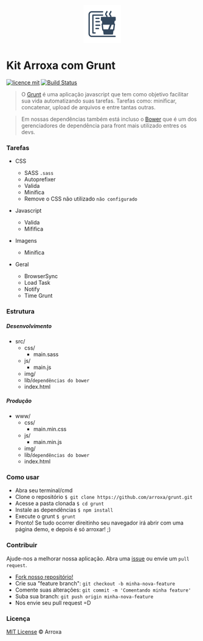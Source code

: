 <p align="center"><img width="100px" src="/src/img/icon_arroxa.png" alt="logo arroxa"></p>

# Kit Arroxa com Grunt
[![licence mit](https://img.shields.io/badge/licence-MIT-blue.svg)](http://arroxa.mit-license.org/)
[![Build Status](https://travis-ci.org/arroxa/grunt.svg?branch=master)](https://travis-ci.org/arroxa/grunt)
> O [Grunt](http://gruntjs.com/) é uma aplicação javascript que tem como objetivo facilitar sua vida automatizando suas tarefas.
Tarefas como: minificar, concatenar, upload de arquivos e entre tantas outras.

> Em nossas dependências também está incluso o [Bower](http://bower.io/) que é um dos gerenciadores de dependência para front mais utilizado entres os devs.

### Tarefas
- CSS
	- SASS `.sass`
	- Autoprefixer
	- Valida
	- Minifica
	- Remove o CSS não utilizado `não configurado`

- Javascript
	- Valida
	- Mififica

- Imagens
	- Minifica

- Geral
	- BrowserSync
	- Load Task
	- Notify
	- Time Grunt


### Estrutura
##### Desenvolvimento
- src/
	- css/
		- main.sass
	- js/
		- main.js 
	- img/
	- lib/`dependências do bower`
	- index.html

##### Produção
- www/
	- css/
		- main.min.css
	- js/
		- main.min.js 
	- img/
	- lib/`dependências do bower`
	- index.html



### Como usar
- Abra seu terminal/cmd
- Clone o repositório `$ git clone https://github.com/arroxa/grunt.git`
- Acesse a pasta clonada `$ cd grunt`
- Instale as dependências `$ npm install`
- Execute o grunt `$ grunt`
- Pronto! Se tudo ocorrer direitinho seu navegador irá abrir com uma página demo, e depois é só arroxar! ;)


### Contribuir
Ajude-nos a melhorar nossa aplicação. Abra uma [issue](https://github.com/arroxa/grunt/issues/new) ou  envie um `pull request`.
- [Fork nosso repositório!](https://github.com/arroxa/grunt#fork-destination-box)
- Crie sua "feature branch": `git checkout -b minha-nova-feature`
- Comente suas alterações: `git commit -m 'Comentando minha feature'`
- Suba sua branch: `git push origin minha-nova-feature`
- Nos envie seu pull request =D


### Licença
[MIT License](http://arroxa.mit-license.org/) © Arroxa
